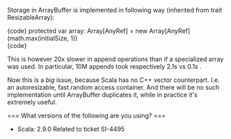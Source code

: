 Storage in ArrayBuffer is implemented in following way (inherited from trait ResizableArray):

{code}
  protected var array: Array[AnyRef] = new Array[AnyRef](math.max(initialSize, 1))  
{code} 

This is however 20x slower in append operations than if a specialized array was used.
In particular, 10M appends took respectively 2.1s vs 0.1s .

Now this is a *big* issue, because Scala has no C++ vector<int> counterpart. I.e. an autoresizable, fast random access container. And there will be no such implementation until ArrayBuffer duplicates it, while in practice it's extremely useful.


=== What versions of the following are you using? ===
  - Scala: 2.9.0
Related to ticket SI-4495
